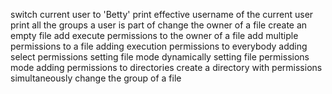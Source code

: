 switch current user to 'Betty'
print effective username of the current user
print all the groups a user is part of
change the owner of a file
create an empty file
add execute permissions to the owner of a file
add multiple permissions to a file
adding execution permissions to everybody
adding select permissions
setting file mode
dynamically setting file permissions mode
adding permissions to directories
create a directory with permissions simultaneously
change the group of a file
